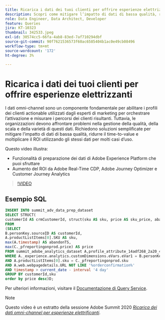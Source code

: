 ```yaml
---
title: Ricarica i dati dei tuoi clienti per offrire esperienze elettrizzanti
description: Scopri come mitigare l’impatto di dati di bassa qualità, ridurre il time-to-value e moltiplicare il ROI utilizzando gli stessi dati per molti casi d’uso.
role: Data Engineer, Data Architect, Developer
feature: Queries
jira: KT-10323
thumbnail: 342533.jpeg
exl-id: 30574cc5-66fa-4ab8-83ed-7af710294dbf
source-git-commit: 90f7621536573f60ac6585404b1ac0e49cb08496
workflow-type: tm+mt
source-wordcount: '172'
ht-degree: 3%

---
```


# Ricarica i dati dei tuoi clienti per offrire esperienze elettrizzanti

I dati omni-channel sono un componente fondamentale per abilitare i profili dei clienti actionable utilizzati dagli esperti di marketing per orchestrare l’attivazione e misurare i percorsi dei clienti risultanti. Tuttavia, le organizzazioni devono affrontare problemi nella gestione della qualità, della scala e della varietà di questi dati. Richiedono soluzioni semplificate per mitigare l’impatto di dati di bassa qualità, ridurre il time-to-value e moltiplicare il ROI utilizzando gli stessi dati per molti casi d’uso.

Questo video illustra:

* Funzionalità di preparazione dei dati di Adobe Experience Platform che puoi sfruttare
* Aumento del ROI da Adobe Real-Time CDP, Adobe Journey Optimizer e Customer Journey Analytics

>[!VIDEO](https://video.tv.adobe.com/v/342533?quality=12&learn=on)

## Esempio SQL

```sql
INSERT INTO summit_adv_data_prep_dataset
SELECT STRUCT(
customerId AS crmCustomerId, struct(sku AS sku, price AS sku_price, abandonTS AS abandonTS) AS abandonBrowse) AS _pfreportingonprod
FROM
(SELECT
B.personKey.sourceID AS customerId,
A.productListItems[0].SKU AS sku,
max(A.timestamp) AS abandonTS,
max(C._pfreportingonprod.price) AS price
FROM summit_adobe_analytics_dataset A,profile_attribute_14adf268_2a20_4dee_bee6_a6b0e34616a9 B,summit_product_dataset C
WHERE A._experience.analytics.customDimensions.eVars.eVar1 = B.personKey.sourceID
AND A.productListItems[0].sku = C._pfreportingonprod.sku
AND A.web.webpagedetails.URL NOT LIKE '%orderconfirmation%'
AND timestamp > current_date - interval '4 day'
GROUP BY customerId,sku
order by price desc)D;
```

Per ulteriori informazioni, visitare il [Documentazione di Query Service](https://experienceleague.adobe.com/docs/experience-platform/query/home.html?lang=it).

>[!NOTE]
>
>Questo video è un estratto della sessione Adobe Summit 2020 *[Ricarica dei dati omni-channel per esperienze elettrificanti](https://business.adobe.com/summit/2022/sessions/recharging-omnichannel-data-for-electrifying-exper-s409.html)*.
